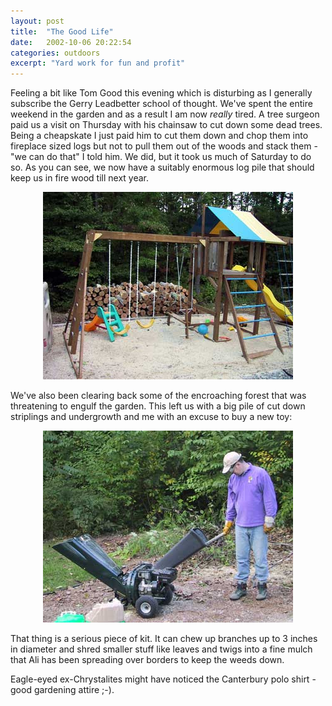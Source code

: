 ```yaml
---
layout: post
title:  "The Good Life"
date:   2002-10-06 20:22:54
categories: outdoors
excerpt: "Yard work for fun and profit"
---
```

Feeling a bit like Tom Good this evening which is disturbing as I generally subscribe the Gerry Leadbetter school of thought. We've spent the entire weekend in the garden  and as a result I am now *really* tired. A tree surgeon paid us a visit on Thursday with his chainsaw to cut down some dead trees. Being a cheapskate I just paid him to cut them down and chop them into fireplace sized logs but not to pull them out of the woods and stack them - "we can do that" I told him. We did, but it took us much of Saturday to do so. As you can see, we now have a suitably enormous log pile that should keep us in fire wood till next year.

<center><img src="/assets/logpile.jpg"/></center>

We've also been clearing back some of the encroaching forest that was threatening to engulf the garden. This left us with a big pile of cut down striplings and undergrowth and me with an excuse to buy a new toy:

<center><img src="/assets/chipper.jpg"/></center>

That thing is a serious piece of kit. It can chew up branches up to 3 inches in diameter and shred smaller stuff like leaves and twigs into a fine mulch that Ali has been spreading over borders to keep the weeds down.

Eagle-eyed ex-Chrystalites might have noticed the Canterbury polo shirt - good gardening attire ;-).


